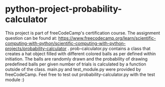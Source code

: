 # python-project-probability-calculator
This project is part of freeCodeCamp's certification course. The assignment question can be found at: https://www.freecodecamp.org/learn/scientific-computing-with-python/scientific-computing-with-python-projects/probability-calculator . prob-calculator.py contains a class that creates a hat object filled with different colored balls as per defined within initiation. The balls are randomly drawn and the probability of drawing predefined balls per given number of trials is calculated by a function outside of the class. main.py and test_module.py were provided by freeCodeCamp. Feel free to test out probability-calculator.py with the test module :)
